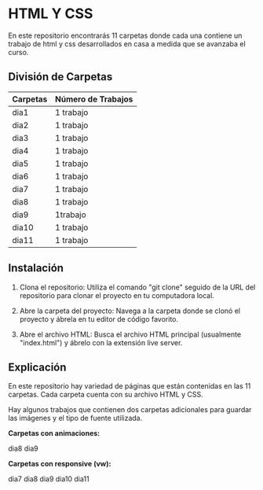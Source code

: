 # HTML Y CSS
En este repositorio encontrarás 11 carpetas donde cada una contiene un trabajo de html y css desarrollados en casa a medida que se avanzaba el curso.

## División de Carpetas 

|Carpetas|Número de Trabajos|
|--|--|
|dia1| 1 trabajo|
|dia2| 1 trabajo|
|dia3| 1 trabajo|
|dia4| 1 trabajo|
|dia5| 1 trabajo|
|dia6| 1 trabajo|
|dia7| 1 trabajo|
|dia8| 1 trabajo|
|dia9| 1trabajo|
|dia10| 1 trabajo|
|dia11| 1 trabajo|

## Instalación 
1. Clona el repositorio: Utiliza el comando "git clone" seguido de la URL del repositorio para clonar el proyecto en tu computadora local.

2. Abre la carpeta del proyecto: Navega a la carpeta donde se clonó el proyecto y ábrela en tu editor de código favorito.

3. Abre el archivo HTML: Busca el archivo HTML principal (usualmente "index.html") y ábrelo con la extensión live server.

## Explicación 

En este repositorio hay variedad de páginas que están contenidas en las 11 carpetas. Cada carpeta cuenta con su archivo HTML y CSS. 

Hay algunos trabajos que contienen dos carpetas adicionales para guardar las imágenes y el tipo de fuente utilizada.

**Carpetas con animaciones:**

dia8
dia9

**Carpetas con responsive (vw):**

dia7
dia8
dia9
dia10
dia11
